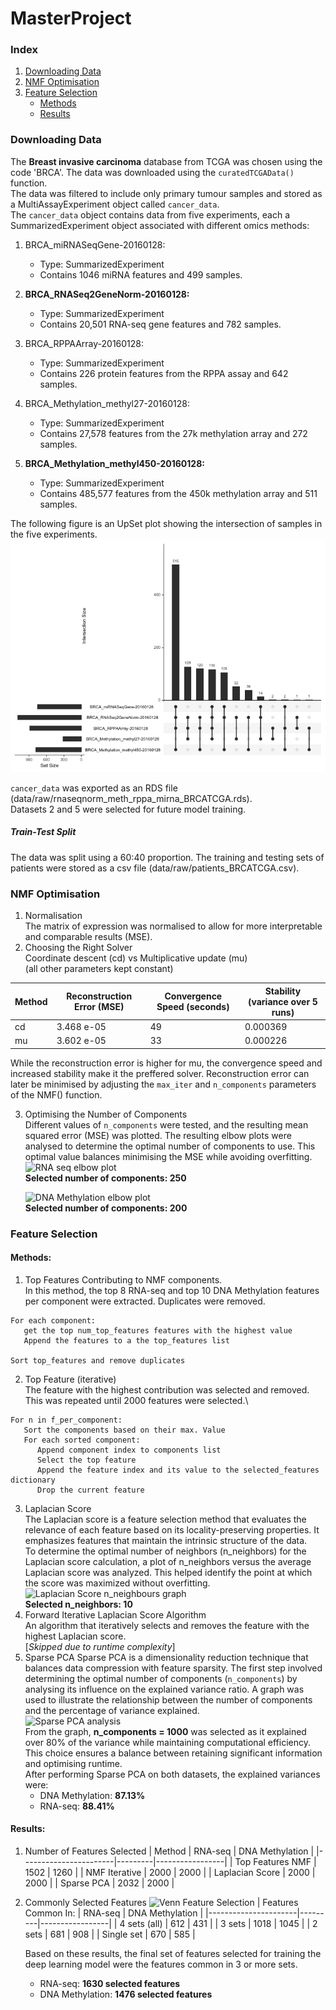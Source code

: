 # MasterProject

### Index
1. [Downloading Data](#downloading-data)
2. [NMF Optimisation](#nmf-optimisation)
3. [Feature Selection](#feature-selection)
      - [Methods](#methods)
      - [Results](#results)

### Downloading Data
The **Breast invasive carcinoma** database from TCGA was chosen using the code 'BRCA'.
The data was downloaded using the ```curatedTCGAData()``` function.\
The data was filtered to include only primary tumour samples and stored as a MultiAssayExperiment object called ```cancer_data```.\
The ```cancer_data``` object contains data from five experiments, each a SummarizedExperiment object associated with different omics methods:
1. BRCA_miRNASeqGene-20160128:
   - Type: SummarizedExperiment
   - Contains 1046 miRNA features and 499 samples.

2. **BRCA_RNASeq2GeneNorm-20160128:**
   - Type: SummarizedExperiment
   - Contains 20,501 RNA-seq gene features and 782 samples.

3. BRCA_RPPAArray-20160128:
   - Type: SummarizedExperiment
   - Contains 226 protein features from the RPPA assay and 642 samples.

4. BRCA_Methylation_methyl27-20160128:
   - Type: SummarizedExperiment
   - Contains 27,578 features from the 27k methylation array and 272 samples.

5. **BRCA_Methylation_methyl450-20160128:**
   - Type: SummarizedExperiment
   - Contains 485,577 features from the 450k methylation array and 511 samples.
  
The following figure is an UpSet plot showing the intersection of samples in the five experiments.\
![UpSet Plot of TCGA Data](Figures/upSet.png)

```cancer_data``` was exported as an RDS file (data/raw/rnaseqnorm_meth_rppa_mirna_BRCATCGA.rds).\
Datasets 2 and 5 were selected for future model training.

##### Train-Test Split
The data was split using a 60:40 proportion. The training and testing sets of patients were stored as a csv file (data/raw/patients_BRCATCGA.csv).

### NMF Optimisation
1. Normalisation\
   The matrix of expression was normalised to allow for more interpretable and comparable results (MSE).
2. Choosing the Right Solver\
   Coordinate descent (cd) vs Multiplicative update (mu)\
   (all other parameters kept constant)
   
| Method | Reconstruction Error (MSE) | Convergence Speed (seconds) | Stability (variance over 5 runs) |
|--------|-----------------------------|------------------------------|-----------------------------------|
| cd     | 3.468 e-05                 | 49                           | 0.000369                         |
| mu     | 3.602 e-05                 | 33                           | 0.000226                         |

   While the reconstruction error is higher for mu, the convergence speed and increased stability make it the preffered solver. Reconstruction error can later be minimised by adjusting the ```max_iter``` and ```n_components``` parameters of the NMF() function.
   
3. Optimising the Number of Components\
   Different values of ```n_components``` were tested, and the resulting mean squared error (MSE) was plotted. The resulting elbow plots were analysed to determine the optimal number of components to use. This optimal value balances minimising the MSE while avoiding overfitting.\
   ![RNA seq elbow plot](Figures/RNAseq_MSE_elbow_plot.png)\
   **Selected number of components: 250**

   ![DNA Methylation elbow plot](Figures/DNAMethylation_MSE_elbow_plot.png)\
   **Selected number of components: 200**

### Feature Selection
#### Methods:
1.	Top Features Contributing to NMF components.\
   In this method, the top 8 RNA-seq and top 10 DNA Methylation features per component were extracted. Duplicates were removed.
```
For each component: 
   get the top num_top_features features with the highest value
   Append the features to a the top_features list

Sort top_features and remove duplicates
```
2. Top Feature (iterative)\
The feature with the highest contribution was selected and removed. This was repeated until 2000 features were selected.\
```
For n in f_per_component:
   Sort the components based on their max. Value
   For each sorted component:
      Append component index to components list
      Select the top feature
      Append the feature index and its value to the selected_features dictionary 
      Drop the current feature
```
3. Laplacian Score\
   The Laplacian score is a feature selection method that evaluates the relevance of each feature based on its locality-preserving properties. It emphasizes features that maintain the intrinsic structure of the data.\
   To determine the optimal number of neighbors (n_neighbors) for the Laplacian score calculation, a plot of n_neighbors versus the average Laplacian score was analyzed. This helped identify the point at which the score was maximized without overfitting.\
      ![Laplacian Score n_neighbours graph](Figures/LS_feature_selection.png)\
**Selected n_neighbors: 10**
4. Forward Iterative Laplacian Score Algorithm\
   An algorithm that iteratively selects and removes the feature with the highest Laplacian score.\
   [*Skipped due to runtime complexity*]
5. Sparse PCA
   Sparse PCA is a dimensionality reduction technique that balances data compression with feature sparsity. The first step involved determining the optimal number of components (```n_components```) by analysing its influence on the explained variance ratio. A graph was used to illustrate the relationship between the number of components and the percentage of variance explained.\
   ![Sparse PCA analysis](Figures/SPCA_feature_selection.png)\
   From the graph, **n_components = 1000** was selected as it explained over 80% of the variance while maintaining computational efficiency. This choice ensures a balance between retaining significant information and optimising runtime.\
After performing Sparse PCA on both datasets, the explained variances were:
   * DNA Methylation: **87.13%**
   * RNA-seq: **88.41%**

#### Results:   
1. Number of Features Selected
   | Method               | RNA-seq | DNA Methylation |
   |-----------------------|---------|-----------------|
   | Top Features NMF     | 1502    | 1260            |
   | NMF Iterative        | 2000    | 2000            |
   | Laplacian Score      | 2000    | 2000            |
   | Sparse PCA           | 2032    | 2000            |

2. Commonly Selected Features
   ![Venn Feature Selection](Figures/Venn_feature_selection.png)
   | Features Common In: | RNA-seq | DNA Methylation |
   |----------------------|---------|-----------------|
   | 4 sets (all)         | 612     | 431             |
   | 3 sets               | 1018    | 1045            |
   | 2 sets               | 681     | 908             |
   | Single set           | 670     | 585             |

   Based on these results, the final set of features selected for training the deep learning model were the features common in 3 or more sets.
   * RNA-seq: **1630 selected features**
   * DNA Methylation: **1476 selected features**







   







   


  

